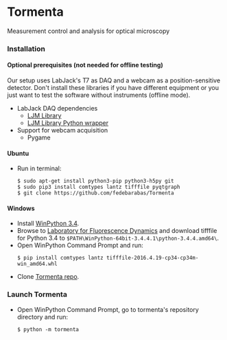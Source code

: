 # Tormenta
Measurement control and analysis for optical microscopy

### Installation

#### Optional prerequisites (not needed for offline testing)
Our setup uses LabJack's T7 as DAQ and a webcam as a position-sensitive detector. Don't install these libraries if you have different equipment or you just want to test the software without instruments (offline mode).
 - LabJack DAQ dependencies
     - [LJM Library](https://labjack.com/support/software/installers/ljm)
     - [LJM Library Python wrapper](https://labjack.com/support/software/examples/ljm/python)
 - Support for webcam acquisition
     - Pygame



#### Ubuntu
 - Run in terminal:

    ```
    $ sudo apt-get install python3-pip python3-h5py git
    $ sudo pip3 install comtypes lantz tifffile pyqtgraph
    $ git clone https://github.com/fedebarabas/Tormenta
    ```

#### Windows
- Install [WinPython 3.4](https://sourceforge.net/projects/winpython/files/).
- Browse to [Laboratory for Fluorescence Dynamics](http://www.lfd.uci.edu/~gohlke/pythonlibs/) and download tifffile for Python 3.4 to `$PATH\WinPython-64bit-3.4.4.1\python-3.4.4.amd64\`.
- Open WinPython Command Prompt and run:
    ```
    $ pip install comtypes lantz tifffile-2016.4.19-cp34-cp34m-win_amd64.whl
    ```
- Clone [Tormenta repo](https://github.com/fedebarabas/tormenta).

### Launch Tormenta
 - Open WinPython Command Prompt, go to tormenta's repository directory and run:

    ```
    $ python -m tormenta
    ```
